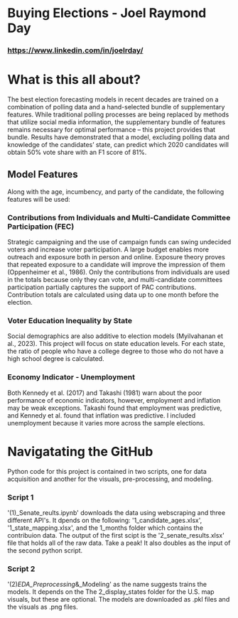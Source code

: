 # Buying Elections - Joel Raymond Day
### https://www.linkedin.com/in/joelrday/

# What is this all about?
The best election forecasting models in recent decades are trained on a combination of polling data and a hand-selected bundle of supplementary features. While traditional polling processes are being replaced by methods that utilize social media information, the supplementary bundle of features remains necessary for optimal performance – this project provides that bundle. Results have demonstrated that a model, excluding polling data and knowledge of the candidates’ state, can predict which 2020 candidates will obtain 50% vote share with an F1 score of 81%.

## Model Features
Along with the age, incumbency, and party of the candidate, the following features will be used:

### Contributions from Individuals and Multi-Candidate Committee Participation (FEC)
Strategic campaigning and the use of campaign funds can swing undecided voters and increase voter participation. A large budget enables more outreach and exposure both in person and online. Exposure theory proves that repeated exposure to a candidate will improve the impression of them (Oppenheimer et al., 1986). Only the contributions from individuals are used in the totals because only they can vote, and multi-candidate committees participation partially captures the support of PAC contributions. Contribution totals are calculated using data up to one month before the election. 

### Voter Education Inequality by State
Social demographics are also additive to election models (Myilvahanan et al., 2023). This project will focus on state education levels. For each state, the ratio of people who have a college degree to those who do not have a high school degree is calculated. 

### Economy Indicator - Unemployment
Both Kennedy et al. (2017) and Takashi (1981) warn about the poor performance of economic indicators, however, employment and inflation may be weak exceptions. Takashi found that employment was predictive, and Kennedy et al. found that inflation was predictive. I included unemployment because it varies more across the sample elections.  

# Navigatating the GitHub
Python code for this project is contained in two scripts, one for data acquisition and another for the visuals, pre-processing, and modeling. 

### Script 1
'(1)_Senate_reults.ipynb' downloads the data using webscraping and three different API's. It dpends on the following: '1_candidate_ages.xlsx', '1_state_mapping.xlsx', and the 1_months folder which contains the contribuion data. The output of the first scipt is the '2_senate_results.xlsx' file that holds all of the raw data. Take a peak! It also doubles as the input of the second python script. 

### Script 2
'(2)_EDA_Preprocessing_&_Modeling' as the name suggests trains the models. It depends on the The 2_display_states folder for the U.S. map visuals, but these are optional. The models are downloaded as .pkl files and the visuals as .png files. 
